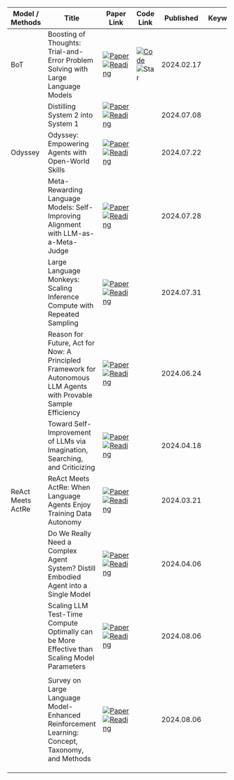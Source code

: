 | Model / Methods   | Title                                                                                                            | Paper Link                                                                                                                                                                                                                     | Code Link                                                                                                                                                                                                         | Published  | Keywords | Venue |
| ----------------- | ---------------------------------------------------------------------------------------------------------------- | ------------------------------------------------------------------------------------------------------------------------------------------------------------------------------------------------------------------------------ | ----------------------------------------------------------------------------------------------------------------------------------------------------------------------------------------------------------------- | ---------- | -------- | ----- |
| BoT               | Boosting of Thoughts: Trial-and-Error Problem Solving with Large Language Models                                 | [![Paper](https://img.shields.io/badge/Paper-ydd7e6?style=for-the-badge)](https://arxiv.org/abs/2402.11140)[![Reading](https://img.shields.io/badge/Reading-yellow?style=for-the-badge)](https://papers.cool/arxiv/2402.11140) | [![Code](https://img.shields.io/badge/Code-add7e6?style=for-the-badge)](https://github.com/google-research/ALBERT)![Star](https://img.shields.io/github/stars/google-research/ALBERT.svg?style=social&label=Star) | 2024.02.17 |          |       |
|                   | Distilling System 2 into System 1                                                                                | [![Paper](https://img.shields.io/badge/Paper-ydd7e6?style=for-the-badge)](https://arxiv.org/abs/2407.21787)[![Reading](https://img.shields.io/badge/Reading-yellow?style=for-the-badge)](https://papers.cool/arxiv/2407.21787) |                                                                                                                                                                                                                   | 2024.07.08 |          |       |
| Odyssey           | Odyssey: Empowering Agents with Open-World Skills                                                                | [![Paper](https://img.shields.io/badge/Paper-ydd7e6?style=for-the-badge)](https://arxiv.org/abs/2407.15325)[![Reading](https://img.shields.io/badge/Reading-yellow?style=for-the-badge)](https://papers.cool/arxiv/2407.15325) |                                                                                                                                                                                                                   | 2024.07.22 |          |       |
|                   | Meta-Rewarding Language Models: Self-Improving Alignment with LLM-as-a-Meta-Judge                                | [![Paper](https://img.shields.io/badge/Paper-ydd7e6?style=for-the-badge)](https://arxiv.org/abs/2407.19594)[![Reading](https://img.shields.io/badge/Reading-yellow?style=for-the-badge)](https://papers.cool/arxiv/2407.19594) |                                                                                                                                                                                                                   | 2024.07.28 |          |       |
|                   | Large Language Monkeys: Scaling Inference Compute with Repeated Sampling                                         | [![Paper](https://img.shields.io/badge/Paper-ydd7e6?style=for-the-badge)](https://arxiv.org/abs/2407.21787)[![Reading](https://img.shields.io/badge/Reading-yellow?style=for-the-badge)](https://papers.cool/arxiv/2407.21787) |                                                                                                                                                                                                                   | 2024.07.31 |          |       |
|                   | Reason for Future, Act for Now: A Principled Framework for Autonomous LLM Agents with Provable Sample Efficiency | [![Paper](https://img.shields.io/badge/Paper-ydd7e6?style=for-the-badge)](https://arxiv.org/abs/2309.17382)[![Reading](https://img.shields.io/badge/Reading-yellow?style=for-the-badge)](https://papers.cool/arxiv/2309.17382) |                                                                                                                                                                                                                   | 2024.06.24 |          |       |
|                   | Toward Self-Improvement of LLMs via Imagination, Searching, and Criticizing                                      | [![Paper](https://img.shields.io/badge/Paper-ydd7e6?style=for-the-badge)](https://arxiv.org/abs/2404.12253)[![Reading](https://img.shields.io/badge/Reading-yellow?style=for-the-badge)](https://papers.cool/arxiv/2404.12253) |                                                                                                                                                                                                                   | 2024.04.18 |          |       |
| ReAct Meets ActRe | ReAct Meets ActRe: When Language Agents Enjoy Training Data Autonomy                                             | [![Paper](https://img.shields.io/badge/Paper-ydd7e6?style=for-the-badge)](https://arxiv.org/abs/2403.14589)[![Reading](https://img.shields.io/badge/Reading-yellow?style=for-the-badge)](https://papers.cool/arxiv/2403.1458)  |                                                                                                                                                                                                                   | 2024.03.21 |          |       |
|                   | Do We Really Need a Complex Agent System? Distill Embodied Agent into a Single Model                             | [![Paper](https://img.shields.io/badge/Paper-ydd7e6?style=for-the-badge)](https://arxiv.org/abs/2404.04619)[![Reading](https://img.shields.io/badge/Reading-yellow?style=for-the-badge)](https://papers.cool/arxiv/2404.04619) |                                                                                                                                                                                                                   | 2024.04.06 |          |       |
|                   | Scaling LLM Test-Time Compute Optimally can be More Effective than Scaling Model Parameters                      | [![Paper](https://img.shields.io/badge/Paper-ydd7e6?style=for-the-badge)](https://arxiv.org/abs/2408.03314)[![Reading](https://img.shields.io/badge/Reading-yellow?style=for-the-badge)](https://papers.cool/arxiv/2408.03314) |                                                                                                                                                                                                                   | 2024.08.06 |          |       |
|                   |                                                                                                                  |                                                                                                                                                                                                                                |                                                                                                                                                                                                                   |            |          |       |
|                   | Survey on Large Language Model-Enhanced Reinforcement Learning: Concept, Taxonomy, and Methods                   | [![Paper](https://img.shields.io/badge/Paper-ydd7e6?style=for-the-badge)](https://arxiv.org/abs/2404.04619)[![Reading](https://img.shields.io/badge/Reading-yellow?style=for-the-badge)](https://papers.cool/arxiv/2404.04619) |                                                                                                                                                                                                                   | 2024.08.06 |          |       |
|                   |                                                                                                                  |                                                                                                                                                                                                                                |                                                                                                                                                                                                                   |            |          |       |
|                   |                                                                                                                  |                                                                                                                                                                                                                                |                                                                                                                                                                                                                   |            |          |       |
|                   |                                                                                                                  |                                                                                                                                                                                                                                |                                                                                                                                                                                                                   |            |          |       |